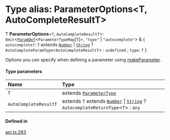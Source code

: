 # Type alias: ParameterOptions<T, AutoCompleteResultT\>

Ƭ **ParameterOptions**<`T`, `AutoCompleteResultT`\>: `Omit`<[`ParamDef`](../interfaces/ParamDef.md)<`ParameterTypeMap`[`T`]\>, ``"type"`` \| ``"autocomplete"``\> & { `autocomplete?`: `T` extends [`Number`](../enums/ParameterType.md#number) \| [`String`](../enums/ParameterType.md#string) ? `AutoCompleteParamType`<`AutoCompleteResultT`\> : `undefined` ; `type`: `T`  }

Options you can specify when defining a parameter using [makeParameter](../functions/makeParameter.md).

#### Type parameters

| Name | Type |
| :------ | :------ |
| `T` | extends [`ParameterType`](../enums/ParameterType.md) |
| `AutoCompleteResultT` | extends `T` extends [`Number`](../enums/ParameterType.md#number) \| [`String`](../enums/ParameterType.md#string) ? `AutocompleteReturnType`<`T`\> : `any` |

#### Defined in

[api.ts:283](https://github.com/coda/packs-sdk/blob/main/api.ts#L283)
